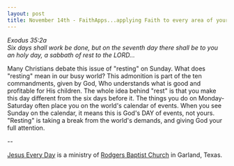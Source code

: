 ```yaml
---
layout: post
title: November 14th - FaithApps...applying Faith to every area of your
---
```


_Exodus 35:2a  
Six days shall work be done, but on the seventh day there shall be
to you an holy day, a sabbath of rest to the LORD..._

Many Christians debate this issue of "resting" on Sunday. What does
"resting" mean in our busy world? This admonition is part of the ten
commandments, given by God, Who understands what is good and
profitable for His children. The whole idea behind "rest" is that you
make this day different from the six days before it. The things you do
on Monday-Saturday often place you on the world's calendar of events.
When you see Sunday on the calendar, it means this is God's DAY of
events, not yours. "Resting" is taking a break from the world's
demands, and giving God your full attention.

 --

<a href=http://jesuseveryday.net>Jesus Every Day</a> is a ministry of <a href=http://rodgersbaptist.net>Rodgers Baptist Church</a> in Garland, Texas.
